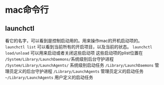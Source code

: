 # mac命令行

## launchctl
看它的名字，可以看到是控制启动用的。用来操作mac的开机启动项的。
`launchctl list` 可以看到当前所有的开启项目，以及当前的状态。
`launchctl load/unload` 可以用来启动或者关闭这些启动项
这些启动项的plist位置在
`/System/Library/LaunchDaemons/`系统级别后台守护进程
`/System/Library/LaunchAgents/` 系统级别启动任务
`/Library/LaunchDaemons` 管理员定义的后台守护进程
`/Library/LaunchAgents` 管理员定义的启动任务
`~/Library/LaunchAgents` 用户定义的启动任务
